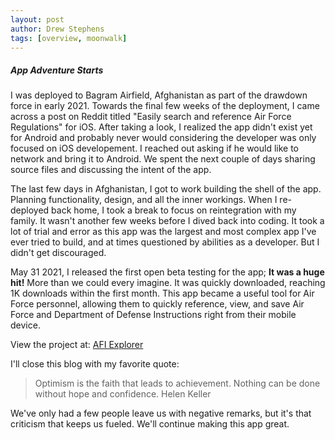 ```yaml
---
layout: post
author: Drew Stephens
tags: [overview, moonwalk]
---
```


##### App Adventure Starts
I was deployed to Bagram Airfield, Afghanistan as part of the drawdown force in early 2021. Towards the final few weeks of the deployment, 
I came across a post on Reddit titled "Easily search and reference Air Force Regulations" for iOS. After taking a look, I realized the app didn't exist yet for Android and probably never would
considering the developer was only focused on iOS developement. I reached out asking if he would like to network and bring it to Android. We spent the next couple of days sharing source files and discussing the intent of the app.

The last few days in Afghanistan, I got to work building the shell of the app.  Planning functionality, design, and all the inner workings. When I re-deployed back home, I took a break to focus on reintegration with my family.
It wasn't another few weeks before I dived back into coding. It took a lot of trial and error as this app was the largest and most complex app I've ever tried to build, and at times questioned by abilities as a developer. But I didn't get discouraged.

May 31 2021, I released the first open beta testing for the app; **It was a huge hit!** More than we could every imagine. It was quickly downloaded, reaching 1K downloads within the first month. This app became a useful tool for Air Force personnel, 
allowing them to quickly reference, view, and save Air Force and Department of Defense Instructions right from their mobile device.

View the project at:
[AFI Explorer](https://github.com/drewstephensdesigns/AFIExplorer/blob/master/README.md)

I'll close this blog with my favorite quote:
> Optimism is the faith that leads to achievement. Nothing can be done without hope and confidence.
Helen Keller

We've only had a few people leave us with negative remarks, but it's that criticism that keeps us fueled. We'll continue making this app great.
